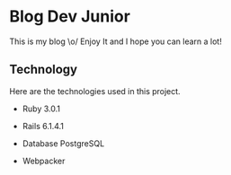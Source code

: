 # Blog Dev Junior
This is my blog \o/ Enjoy It and I hope you can learn a lot!


## Technology
Here are the technologies used in this project.

* Ruby 3.0.1

* Rails 6.1.4.1

* Database PostgreSQL

* Webpacker
